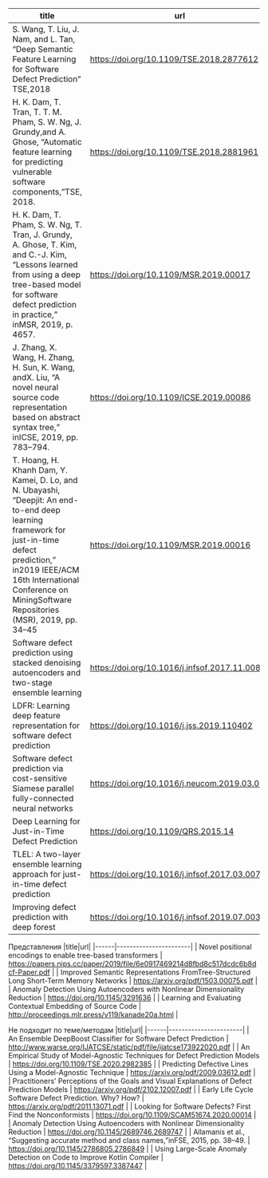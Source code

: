 |title|url|
|------|-----------------------|
| S.  Wang,  T.  Liu,  J.  Nam,  and  L.  Tan,  “Deep  Semantic Feature Learning for Software Defect Prediction”  TSE,2018                                                                                                       | https://doi.org/10.1109/TSE.2018.2877612 |
| H. K. Dam, T. Tran, T. T. M. Pham, S. W. Ng, J. Grundy,and A. Ghose, “Automatic feature learning for predicting vulnerable software components,”TSE, 2018.                                                                   | https://doi.org/10.1109/TSE.2018.2881961 |
| H.  K.  Dam,  T.  Pham,  S.  W.  Ng,  T.  Tran,  J.  Grundy, A.  Ghose,  T.  Kim,  and  C.-J.  Kim,  “Lessons  learned from using a deep tree-based model for software defect prediction in practice,” inMSR, 2019, p. 4657. | https://doi.org/10.1109/MSR.2019.00017 |
| J.  Zhang,  X.  Wang,  H.  Zhang,  H.  Sun,  K.  Wang,  andX.  Liu,  “A novel neural source code representation based on abstract syntax tree,” inICSE, 2019, pp. 783–794.                                                    | https://doi.org/10.1109/ICSE.2019.00086 |
| T. Hoang, H. Khanh Dam, Y. Kamei, D. Lo, and N. Ubayashi, “Deepjit: An  end-to-end  deep  learning  framework  for  just-in-time  defect  prediction,”  in2019  IEEE/ACM  16th  International  Conference  on  MiningSoftware Repositories (MSR), 2019, pp. 34–45 | https://doi.org/10.1109/MSR.2019.00016 |
| Software defect prediction using stacked denoising autoencoders and two-stage ensemble learning | https://doi.org/10.1016/j.infsof.2017.11.008 |
| LDFR: Learning deep feature representation for software defect prediction | https://doi.org/10.1016/j.jss.2019.110402 |
| Software defect prediction via cost-sensitive Siamese parallel fully-connected neural networks | https://doi.org/10.1016/j.neucom.2019.03.076 |
| Deep Learning for Just-in-Time Defect Prediction | https://doi.org/10.1109/QRS.2015.14 |
| TLEL: A two-layer ensemble learning approach for just-in-time defect prediction | https://doi.org/10.1016/j.infsof.2017.03.007 |
| Improving defect prediction with deep forest | https://doi.org/10.1016/j.infsof.2019.07.003 |

Представления
|title|url|
|------|-----------------------|
| Novel positional encodings to enable tree-based transformers | https://papers.nips.cc/paper/2019/file/6e0917469214d8fbd8c517dcdc6b8dcf-Paper.pdf |
| Improved Semantic Representations FromTree-Structured Long Short-Term Memory Networks | https://arxiv.org/pdf/1503.00075.pdf |
| Anomaly Detection Using Autoencoders with Nonlinear Dimensionality Reduction | https://doi.org/10.1145/3291636 |
| Learning and Evaluating Contextual Embedding of Source Code | http://proceedings.mlr.press/v119/kanade20a.html |

Не подходит по теме/методам
|title|url|
|------|-----------------------|
| An Ensemble DeepBoost Classifier for Software Defect Prediction |  http://www.warse.org/IJATCSE/static/pdf/file/ijatcse173922020.pdf |
| An Empirical Study of Model-Agnostic Techniques for Defect Prediction Models |  https://doi.org/10.1109/TSE.2020.2982385 |
| Predicting Defective Lines Using a Model-Agnostic Technique                    |  https://arxiv.org/pdf/2009.03612.pdf |
| Practitioners’ Perceptions of the Goals and Visual Explanations of Defect Prediction Models | https://arxiv.org/pdf/2102.12007.pdf  |
| Early Life Cycle Software Defect Prediction. Why? How?                     | https://arxiv.org/pdf/2011.13071.pdf |
| Looking for Software Defects? First Find the Nonconformists | https://doi.org/10.1109/SCAM51674.2020.00014 |
| Anomaly Detection Using Autoencoders with Nonlinear Dimensionality Reduction | https://doi.org/10.1145/2689746.2689747 |
| Allamanis et al., “Suggesting accurate method and class names,”inFSE, 2015, pp. 38–49.	                                                                                                                                     | https://doi.org/10.1145/2786805.2786849 |
| Using Large-Scale Anomaly Detection on Code to Improve Kotlin Compiler | https://doi.org/10.1145/3379597.3387447 |
